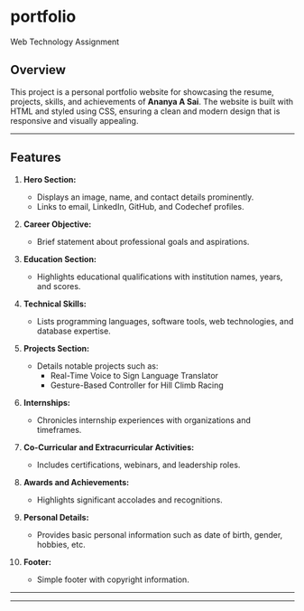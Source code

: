 # portfolio
Web Technology Assignment


## Overview
This project is a personal portfolio website for showcasing the resume, projects, skills, and achievements of **Ananya A Sai**. The website is built with HTML and styled using CSS, ensuring a clean and modern design that is responsive and visually appealing.

---

## Features
1. **Hero Section:**
   - Displays an image, name, and contact details prominently.
   - Links to email, LinkedIn, GitHub, and Codechef profiles.

2. **Career Objective:**
   - Brief statement about professional goals and aspirations.

3. **Education Section:**
   - Highlights educational qualifications with institution names, years, and scores.

4. **Technical Skills:**
   - Lists programming languages, software tools, web technologies, and database expertise.

5. **Projects Section:**
   - Details notable projects such as:
     - Real-Time Voice to Sign Language Translator
     - Gesture-Based Controller for Hill Climb Racing

6. **Internships:**
   - Chronicles internship experiences with organizations and timeframes.

7. **Co-Curricular and Extracurricular Activities:**
   - Includes certifications, webinars, and leadership roles.

8. **Awards and Achievements:**
   - Highlights significant accolades and recognitions.

9. **Personal Details:**
   - Provides basic personal information such as date of birth, gender, hobbies, etc.

10. **Footer:**
    - Simple footer with copyright information.

---


---



